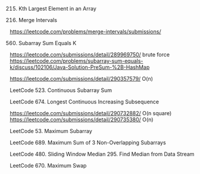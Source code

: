 215. Kth Largest Element in an Array 

56. Merge Intervals 

https://leetcode.com/problems/merge-intervals/submissions/  

560. Subarray Sum Equals K     

https://leetcode.com/submissions/detail/289969750/  brute force 
https://leetcode.com/problems/subarray-sum-equals-k/discuss/102106/Java-Solution-PreSum-%2B-HashMap 

https://leetcode.com/submissions/detail/290357579/   O(n)

LeetCode 523. Continuous Subarray Sum 

LeetCode 674. Longest Continuous Increasing Subsequence 

https://leetcode.com/submissions/detail/290732882/  O(n square)
https://leetcode.com/submissions/detail/290735380/   O(n)

LeetCode 53. Maximum Subarray 

LeetCode 689. Maximum Sum of 3 Non-Overlapping Subarrays 

LeetCode 480. Sliding Window Median 
295. Find Median from Data Stream 

LeetCode 670. Maximum Swap 
